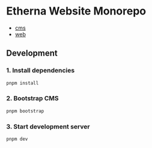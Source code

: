# Etherna Website Monorepo

- [cms](./apps/cms/README.md)
- [web](./apps/web/README.md)

## Development

### 1. Install dependencies

```bash
pnpm install
```

### 2. Bootstrap CMS

```bash
pnpm bootstrap
```

### 3. Start development server

```bash
pnpm dev
```
